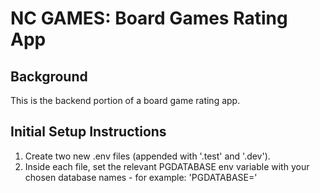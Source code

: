 # NC GAMES: Board Games Rating App

## Background

This is the backend portion of a board game rating app.

## Initial Setup Instructions

1. Create two new .env files (appended with '.test' and '.dev').
2. Inside each file, set the relevant PGDATABASE env variable with your chosen database names - for example: 'PGDATABASE=<name>'
